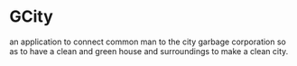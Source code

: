 # GCity
an application to connect common man to the city garbage corporation so as to have a clean and green house and surroundings to make a clean city.
